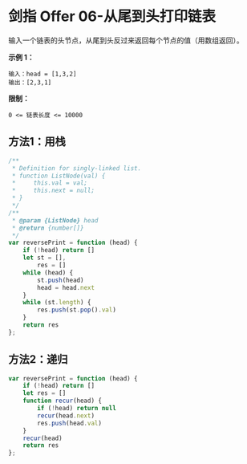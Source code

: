 # 剑指 Offer 06-从尾到头打印链表

输入一个链表的头节点，从尾到头反过来返回每个节点的值（用数组返回）。

**示例 1：**

```
输入：head = [1,3,2]
输出：[2,3,1]
```

**限制：**

```
0 <= 链表长度 <= 10000
```



## 方法1：用栈


```js
/**
 * Definition for singly-linked list.
 * function ListNode(val) {
 *     this.val = val;
 *     this.next = null;
 * }
 */
/**
 * @param {ListNode} head
 * @return {number[]}
 */
var reversePrint = function (head) {
    if (!head) return []
    let st = [],
        res = []
    while (head) {
        st.push(head)
        head = head.next
    }
    while (st.length) {
        res.push(st.pop().val)
    }
    return res
};
```

## 方法2：递归

```js
var reversePrint = function (head) {
    if (!head) return []
    let res = []
    function recur(head) {
        if (!head) return null
        recur(head.next)
        res.push(head.val)
    }
    recur(head)
    return res
};
```

